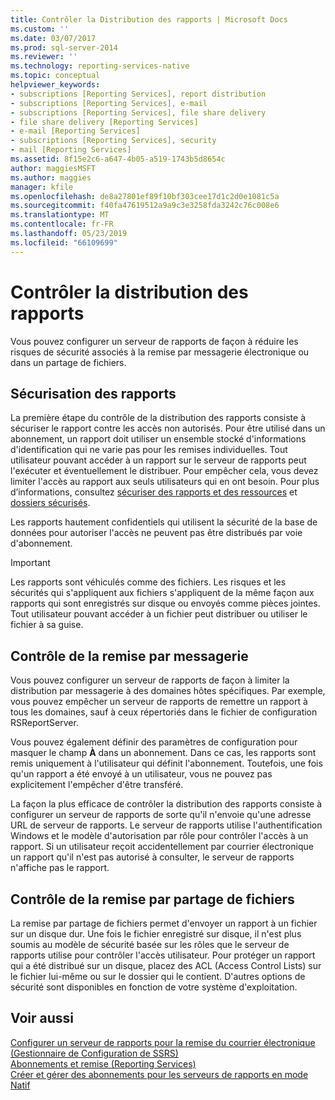 ```yaml
---
title: Contrôler la Distribution des rapports | Microsoft Docs
ms.custom: ''
ms.date: 03/07/2017
ms.prod: sql-server-2014
ms.reviewer: ''
ms.technology: reporting-services-native
ms.topic: conceptual
helpviewer_keywords:
- subscriptions [Reporting Services], report distribution
- subscriptions [Reporting Services], e-mail
- subscriptions [Reporting Services], file share delivery
- file share delivery [Reporting Services]
- e-mail [Reporting Services]
- subscriptions [Reporting Services], security
- mail [Reporting Services]
ms.assetid: 8f15e2c6-a647-4b05-a519-1743b5d8654c
author: maggiesMSFT
ms.author: maggies
manager: kfile
ms.openlocfilehash: de8a27801ef89f10bf303cee17d1c2d0e1081c5a
ms.sourcegitcommit: f40fa47619512a9a9c3e3258fda3242c76c008e6
ms.translationtype: MT
ms.contentlocale: fr-FR
ms.lasthandoff: 05/23/2019
ms.locfileid: "66109699"
---
```

# <a name="control-report-distribution"></a>Contrôler la distribution des rapports
  Vous pouvez configurer un serveur de rapports de façon à réduire les risques de sécurité associés à la remise par messagerie électronique ou dans un partage de fichiers.  
  
## <a name="securing-reports"></a>Sécurisation des rapports  
 La première étape du contrôle de la distribution des rapports consiste à sécuriser le rapport contre les accès non autorisés. Pour être utilisé dans un abonnement, un rapport doit utiliser un ensemble stocké d'informations d'identification qui ne varie pas pour les remises individuelles. Tout utilisateur pouvant accéder à un rapport sur le serveur de rapports peut l'exécuter et éventuellement le distribuer. Pour empêcher cela, vous devez limiter l'accès au rapport aux seuls utilisateurs qui en ont besoin. Pour plus d’informations, consultez [sécuriser des rapports et des ressources](security/secure-reports-and-resources.md) et [dossiers sécurisés](security/secure-folders.md).  
  
 Les rapports hautement confidentiels qui utilisent la sécurité de la base de données pour autoriser l'accès ne peuvent pas être distribués par voie d'abonnement.  
  
> [!IMPORTANT]  
>  Les rapports sont véhiculés comme des fichiers. Les risques et les sécurités qui s'appliquent aux fichiers s'appliquent de la même façon aux rapports qui sont enregistrés sur disque ou envoyés comme pièces jointes. Tout utilisateur pouvant accéder à un fichier peut distribuer ou utiliser le fichier à sa guise.  
  
## <a name="controlling-e-mail-delivery"></a>Contrôle de la remise par messagerie  
 Vous pouvez configurer un serveur de rapports de façon à limiter la distribution par messagerie à des domaines hôtes spécifiques. Par exemple, vous pouvez empêcher un serveur de rapports de remettre un rapport à tous les domaines, sauf à ceux répertoriés dans le fichier de configuration RSReportServer.  
  
 Vous pouvez également définir des paramètres de configuration pour masquer le champ **À** dans un abonnement. Dans ce cas, les rapports sont remis uniquement à l'utilisateur qui définit l'abonnement. Toutefois, une fois qu'un rapport a été envoyé à un utilisateur, vous ne pouvez pas explicitement l'empêcher d'être transféré.  
  
 La façon la plus efficace de contrôler la distribution des rapports consiste à configurer un serveur de rapports de sorte qu'il n'envoie qu'une adresse URL de serveur de rapports. Le serveur de rapports utilise l'authentification Windows et le modèle d'autorisation par rôle pour contrôler l'accès à un rapport. Si un utilisateur reçoit accidentellement par courrier électronique un rapport qu'il n'est pas autorisé à consulter, le serveur de rapports n'affiche pas le rapport.  
  
## <a name="controlling-file-share-delivery"></a>Contrôle de la remise par partage de fichiers  
 La remise par partage de fichiers permet d'envoyer un rapport à un fichier sur un disque dur. Une fois le fichier enregistré sur disque, il n'est plus soumis au modèle de sécurité basée sur les rôles que le serveur de rapports utilise pour contrôler l'accès utilisateur. Pour protéger un rapport qui a été distribué sur un disque, placez des ACL (Access Control Lists) sur le fichier lui-même ou sur le dossier qui le contient. D'autres options de sécurité sont disponibles en fonction de votre système d'exploitation.  
  
## <a name="see-also"></a>Voir aussi  
 [Configurer un serveur de rapports pour la remise du courrier électronique &#40;Gestionnaire de Configuration de SSRS&#41;](../../2014/sql-server/install/configure-a-report-server-for-e-mail-delivery-ssrs-configuration-manager.md)   
 [Abonnements et remise &#40;Reporting Services&#41;](subscriptions/subscriptions-and-delivery-reporting-services.md)   
 [Créer et gérer des abonnements pour les serveurs de rapports en mode Natif](../../2014/reporting-services/create-manage-subscriptions-native-mode-report-servers.md)  
  
  
